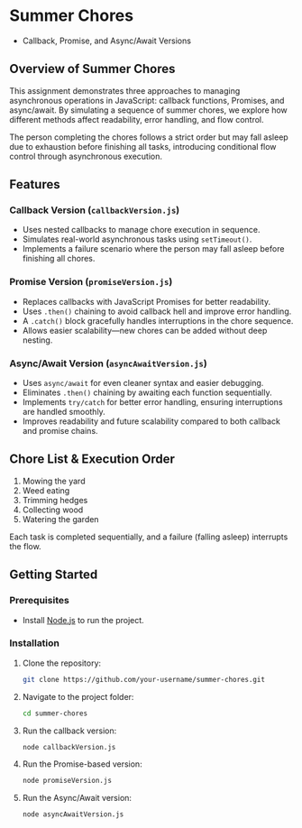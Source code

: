 # Summer Chores 
- Callback, Promise, and Async/Await Versions  

## Overview of Summer Chores  
This assignment demonstrates three approaches to managing asynchronous operations in JavaScript: callback functions, Promises, and async/await. By simulating a sequence of summer chores, we explore how different methods affect readability, error handling, and flow control.  

The person completing the chores follows a strict order but may fall asleep due to exhaustion before finishing all tasks, introducing conditional flow control through asynchronous execution.  

## Features   

### Callback Version (`callbackVersion.js`)  
- Uses nested callbacks to manage chore execution in sequence.  
- Simulates real-world asynchronous tasks using `setTimeout()`.  
- Implements a failure scenario where the person may fall asleep before finishing all chores.  

### Promise Version (`promiseVersion.js`)  
- Replaces callbacks with JavaScript Promises for better readability.  
- Uses `.then()` chaining to avoid callback hell and improve error handling.  
- A `.catch()` block gracefully handles interruptions in the chore sequence.  
- Allows easier scalability—new chores can be added without deep nesting.  

### Async/Await Version (`asyncAwaitVersion.js`)  
- Uses `async/await` for even cleaner syntax and easier debugging.  
- Eliminates `.then()` chaining by awaiting each function sequentially.  
- Implements `try/catch` for better error handling, ensuring interruptions are handled smoothly.  
- Improves readability and future scalability compared to both callback and promise chains.  

## Chore List & Execution Order  
1. Mowing the yard  
2. Weed eating  
3. Trimming hedges  
4. Collecting wood  
5. Watering the garden  

Each task is completed sequentially, and a failure (falling asleep) interrupts the flow.  

## Getting Started  

### Prerequisites  
- Install [Node.js](https://nodejs.org/) to run the project.  

### Installation  
1. Clone the repository:  
   ```sh  
   git clone https://github.com/your-username/summer-chores.git  
2. Navigate to the project folder:
   ```sh
   cd summer-chores  
3. Run the callback version:
   ```sh
   node callbackVersion.js  
4. Run the Promise-based version:
   ```sh
   node promiseVersion.js  
5. Run the Async/Await version:
   ```sh
   node asyncAwaitVersion.js  